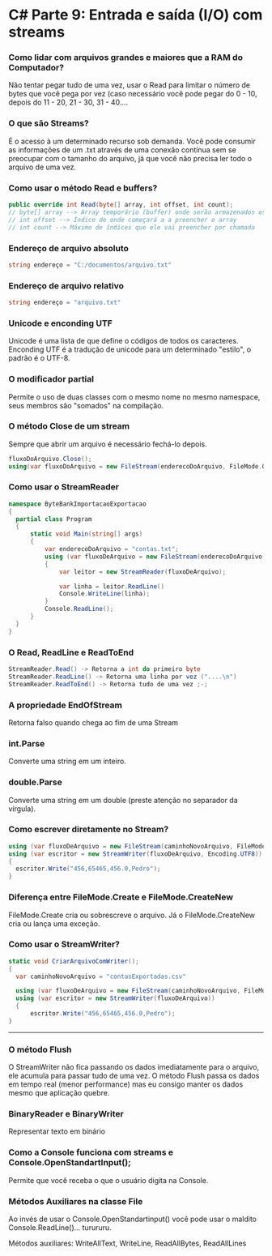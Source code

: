 # C# Parte 9: Entrada e saída (I/O) com streams

### Como lidar com arquivos grandes e maiores que a RAM do Computador?

Não tentar pegar tudo de uma vez, usar o Read para limitar o número de bytes que você pega por vez (caso necessário você pode pegar do 0 - 10, depois do 11 - 20, 21 - 30, 31 - 40....

### O que são Streams?

É o acesso à um determinado recurso sob demanda. Você pode consumir as informações de um .txt através de uma conexão contínua sem se preocupar com o tamanho do arquivo, já que você não precisa ler todo o arquivo de uma vez.

### Como usar o método Read e buffers?

```csharp
public override int Read(byte[] array, int offset, int count);
// byte[] array --> Array temporário (buffer) onde serão armazenados os bytes lidos pelo método
// int offset --> Índice de onde começará a a preencher o array
// int count --> Máximo de índices que ele vai preencher por chamada
```

### Endereço de arquivo absoluto

```csharp
string endereço = "C:/documentos/arquivo.txt"
```

### Endereço de arquivo relativo

```csharp
string endereço = "arquivo.txt"
```

### Unicode e enconding UTF

Unicode é uma lista de que define o códigos de todos os caracteres. Enconding UTF é a tradução de unicode para um determinado "estilo", o padrão é o UTF-8.

### O modificador partial

Permite o uso de duas classes com o mesmo nome no mesmo namespace, seus membros são "somados" na compilação.

### O método Close de um stream

Sempre que abrir um arquivo é necessário fechá-lo depois. 

```csharp
fluxoDoArquivo.Close();
using(var fluxoDoArquivo = new FileStream(enderecoDoArquivo, FileMode.Open)) {}
```

### Como usar o StreamReader

```csharp
namespace ByteBankImportacaoExportacao
{
  partial class Program
  {
      static void Main(string[] args)
      {
          var enderecoDoArquivo = "contas.txt";
          using (var fluxoDeArquivo = new FileStream(enderecoDoArquivo, FileMode.Open))
          {
              var leitor = new StreamReader(fluxoDeArquivo);

              var linha = leitor.ReadLine()
              Console.WriteLine(linha);
          }
          Console.ReadLine();
      }
  }
}
```

### O Read, ReadLine e ReadToEnd

```csharp
StreamReader.Read() -> Retorna a int do primeiro byte
StreamReader.ReadLine() -> Retorna uma linha por vez ("....\n")
StreamReader.ReadToEnd() -> Retorna tudo de uma vez ;-;
```

### A propriedade EndOfStream

Retorna falso quando chega ao fim de uma Stream

### **int.Parse**

Converte uma string em um inteiro.

### **double.Parse**

Converte uma string em um double (preste atenção no separador da vírgula).

### **Como escrever diretamente no Stream?**

```csharp
using (var fluxoDeArquivo = new FileStream(caminhoNovoArquivo, FileMode.Create))
using (var escritor = new StreamWriter(fluxoDeArquivo, Encoding.UTF8))
{
  escritor.Write("456,65465,456.0,Pedro");
}
```

### Diferença entre FileMode.Create e FileMode.CreateNew

FileMode.Create cria ou sobrescreve o arquivo. Já o FileMode.CreateNew cria ou lança uma exceção.

### Como usar o StreamWriter?

```csharp
static void CriarArquivoComWriter();
{
  var caminhoNovoArquivo = "contasExportadas.csv"

  using (var fluxoDeArquivo = new FileStream(caminhoNovoArquivo, FileMode.CreateNew))
  using (var escritor = new StreamWriter(fluxoDeArquivo))
  {
      escritor.Write("456,65465,456.0,Pedro");
}
```

---

### O método Flush

O StreamWriter não fica passando os dados imediatamente para o arquivo, ele acumula para passar tudo de uma vez. O método Flush passa os dados em tempo real (menor performance) mas eu consigo manter os dados mesmo que aplicação quebre.

### BinaryReader e BinaryWriter

Representar texto em binário

### Como a Console funciona com streams e Console.OpenStandartInput();

Permite que você receba o que o usuário digita na Console.

### Métodos Auxiliares na classe File

Ao invés de usar o Console.OpenStandartinput() você pode usar o maldito Console.ReadLine()... turururu.

Métodos auxiliares: WriteAllText, WriteLine, ReadAllBytes, ReadAllLines